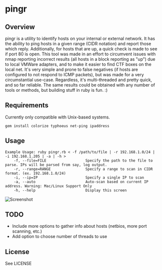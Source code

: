 # pingr

## Overview
pingr is a utility to identify hosts on your internal or external network. It has the ability to ping hosts in a given range (CIDR notation) and report those which reply. Additionally, for hosts that are up, a quick check is made to see if port 80 is open. This tool was made in an effort to circumvent issues with nmap reporting incorrect results (all hosts in a block reporting as "up") due to local VMWare adapters, and to make it easier to find CTF boxes on the local net. It's very simple and prone to false negatives (if hosts are configured to not respond to ICMP packets), but was made for a very circumstantial use-case. Regardless, it's multi-threaded and pretty quick, and so far reliable. The same results could be obtained with any number of tools or methods, but building stuff in ruby is fun. :)

## Requirements
Currently only compatible with Unix-based systems.

```
gem install colorize typhoeus net-ping ipaddress
```

## Usage
```
Example Usage: ruby pingr.rb < -f /path/to/file | -r 192.168.1.0/24 | -i 192.168.1.205 | -a | -h >
    -f, --file=FILE                  Specify the path to the file to parse. IPs will be parsed from say, log output.
    -r, --range=RANGE                Specify a range to scan in CIDR format. (ex. 192.168.1.0/24)
    -i, --ip=IP                      Specify a single IP to scan
    -a, --auto                       Auto-scan based on current IP address. Warning: Mac/Linux Support Only
    -h, --help                       Display this screen
```

![Screenshot](http://cl.ly/3X1h240M3C0c/Screen%20Shot%202016-06-30%20at%206.15.35%20PM.png)

## TODO
- Include more options to gather info about hosts (netbios, more port scanning, etc.)
- Add option to choose number of threads to use

## License
See LICENSE